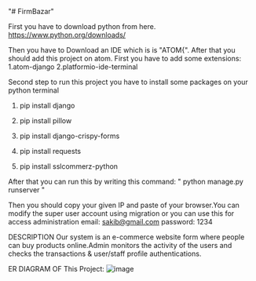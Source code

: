 "# FirmBazar" 

First you have to download python from here.
https://www.python.org/downloads/

Then you have to Download an IDE which is is "ATOM{". After that you should add this project on atom.
First you have to add some extensions:
  1.atom-django
  2.platformio-ide-terminal
  
Second step to run this project you have to install some packages on your python terminal 

 1. pip install django

 2. pip install pillow

 3. pip install django-crispy-forms

 4. pip install requests

 5. pip install sslcommerz-python

After that you can run this by writing this command: " python manage.py runserver "

Then you should copy your given IP and paste of your browser.You can modify the super user account using migration or you can use this for access administration 
email: sakib@gmail.com
password: 1234

DESCRIPTION
Our system is an e-commerce website form where people can buy products online.Admin monitors the activity of the users and checks the transactions & user/staff profile authentications.


  ER DIAGRAM OF This Project:
  ![image](https://user-images.githubusercontent.com/57821690/187902836-b50c0824-d19c-4afe-a80d-ad8fdb142db7.png)

 




